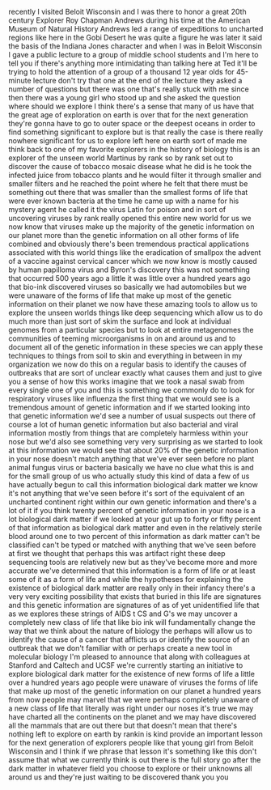 
recently I visited Beloit Wisconsin and
I was there to honor a great 20th
century Explorer Roy Chapman Andrews
during his time at the American Museum
of Natural History
Andrews led a range of expeditions to
uncharted regions like here in the Gobi
Desert he was quite a figure he was
later it said the basis of the Indiana
Jones character and when I was in Beloit
Wisconsin I gave a public lecture to a
group of middle school students and I&#39;m
here to tell you if there&#39;s anything
more intimidating than talking here at
Ted
it&#39;ll be trying to hold the attention of
a group of a thousand 12 year olds for
45-minute lecture don&#39;t try that one at
the end of the lecture they asked a
number of questions but there was one
that&#39;s really stuck with me since then
there was a young girl who stood up and
she asked the question where should we
explore I think there&#39;s a sense that
many of us have that the great age of
exploration on earth is over that for
the next generation they&#39;re gonna have
to go to outer space or the deepest
oceans in order to find something
significant to explore but is that
really the case is there really nowhere
significant for us to explore left here
on earth sort of made me think back to
one of my favorite explorers in the
history of biology this is an explorer
of the unseen world Martinus by rank so
by rank set out to discover the cause of
tobacco mosaic disease what he did is he
took the infected juice from tobacco
plants and he would filter it through
smaller and smaller filters and he
reached the point where he felt that
there must be something out there that
was smaller than the smallest forms of
life that were ever known bacteria at
the time he came up with a name for his
mystery agent he called it the virus
Latin for poison and in sort of
uncovering viruses by rank really opened
this entire new world for us we now know
that viruses make up the majority of the
genetic information on our planet more
than the genetic information on all
other forms of life combined and
obviously there&#39;s been tremendous
practical applications associated with
this world things like the eradication
of smallpox
the advent of a vaccine against cervical
cancer which we now know is mostly
caused by human papilloma virus and
Byron&#39;s discovery this was not something
that occurred 500 years ago a little it
was little over a hundred years ago that
bio-ink discovered viruses so basically
we had automobiles but we were unaware
of the forms of life that make up most
of the genetic information on their
planet we now have these amazing tools
to allow us to explore the unseen worlds
things like deep sequencing which allow
us to do much more than just sort of
skim the surface and look at individual
genomes from a particular species but to
look at entire metagenomes the
communities of teeming microorganisms in
on and around us and to document all of
the genetic information in these species
we can apply these techniques to things
from soil to skin and everything in
between in my organization we now do
this on a regular basis to identify the
causes of outbreaks that are sort of
unclear exactly what causes them and
just to give you a sense of how this
works
imagine that we took a nasal swab from
every single one of you and this is
something we commonly do to look for
respiratory viruses like influenza the
first thing that we would see is a
tremendous amount of genetic information
and if we started looking into that
genetic information we&#39;d see a number of
usual suspects out there of course a lot
of human genetic information but also
bacterial and viral information mostly
from things that are completely harmless
within your nose but we&#39;d also see
something very very surprising as we
started to look at this information we
would see that about 20% of the genetic
information in your nose doesn&#39;t match
anything that we&#39;ve ever seen before no
plant animal fungus virus or bacteria
basically we have no clue what this is
and for the small group of us who
actually study this kind of data a few
of us have actually begun to call this
information biological dark matter we
know it&#39;s not anything that we&#39;ve seen
before it&#39;s sort of the equivalent of an
uncharted continent right within our own
genetic information and there&#39;s a lot of
it if you think twenty percent of
genetic information in your nose is a
lot
biological dark matter if we looked at
your gut up to forty or fifty percent of
that information as biological dark
matter and even in the relatively
sterile blood around one to two percent
of this information as dark matter can&#39;t
be classified can&#39;t be typed or matched
with anything that we&#39;ve seen before at
first we thought that perhaps this was
artifact right these deep sequencing
tools are relatively new but as they&#39;ve
become more and more accurate we&#39;ve
determined that this information is a
form of life or at least some of it as a
form of life and while the hypotheses
for explaining the existence of
biological dark matter are really only
in their infancy there&#39;s a very very
exciting possibility that exists that
buried in this life are signatures and
this genetic information are signatures
of as of yet unidentified life that as
we explores these strings of AIDS t CS
and G&#39;s we may uncover a completely new
class of life that like bio ink will
fundamentally change the way that we
think about the nature of biology the
perhaps will allow us to identify the
cause of a cancer that afflicts us or
identify the source of an outbreak that
we don&#39;t familiar with or perhaps create
a new tool in molecular biology
I&#39;m pleased to announce that along with
colleagues at Stanford and Caltech and
UCSF we&#39;re currently starting an
initiative to explore biological dark
matter for the existence of new forms of
life a little over a hundred years ago
people were unaware of viruses the forms
of life that make up most of the genetic
information on our planet a hundred
years from now people may marvel that we
were perhaps completely unaware of a new
class of life that literally was right
under our noses it&#39;s true we may have
charted all the continents on the planet
and we may have discovered all the
mammals that are out there but that
doesn&#39;t mean that there&#39;s nothing left
to explore on earth by rankin is kind
provide an important lesson for the next
generation of explorers people like that
young girl from Beloit Wisconsin and I
think if we phrase that lesson it&#39;s
something like this don&#39;t assume that
what we currently think is out there is
the full story go after the dark matter
in whatever field you choose to explore
or their unknowns all around us and
they&#39;re just waiting to be discovered
thank you
you

